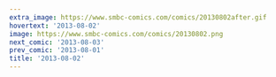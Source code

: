 ```yaml
---
extra_image: https://www.smbc-comics.com/comics/20130802after.gif
hovertext: '2013-08-02'
image: https://www.smbc-comics.com/comics/20130802.png
next_comic: '2013-08-03'
prev_comic: '2013-08-01'
title: '2013-08-02'
---
```


